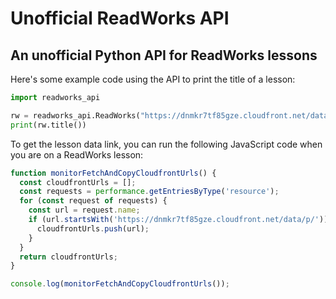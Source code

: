 # Unofficial ReadWorks API
An unofficial Python API for ReadWorks lessons
---
Here's some example code using the API to print the title of a lesson:
```python
import readworks_api

rw = readworks_api.ReadWorks("https://dnmkr7tf85gze.cloudfront.net/data/p/81159e0e-0d97-43f8-a0f5-c3718305e708_0031")
print(rw.title())
```

To get the lesson data link, you can run the following JavaScript code when you are on a ReadWorks lesson:
```javascript
function monitorFetchAndCopyCloudfrontUrls() {
  const cloudfrontUrls = [];
  const requests = performance.getEntriesByType('resource');
  for (const request of requests) {
    const url = request.name;
    if (url.startsWith('https://dnmkr7tf85gze.cloudfront.net/data/p/')) {
      cloudfrontUrls.push(url);
    }
  }
  return cloudfrontUrls;
}

console.log(monitorFetchAndCopyCloudfrontUrls());
```
